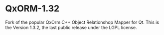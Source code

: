 # QxORM-1.32
Fork of the popular QxOrm C++ Object Relationshop Mapper for Qt. This is the Version 1.3.2, the last public release under the LGPL license.
